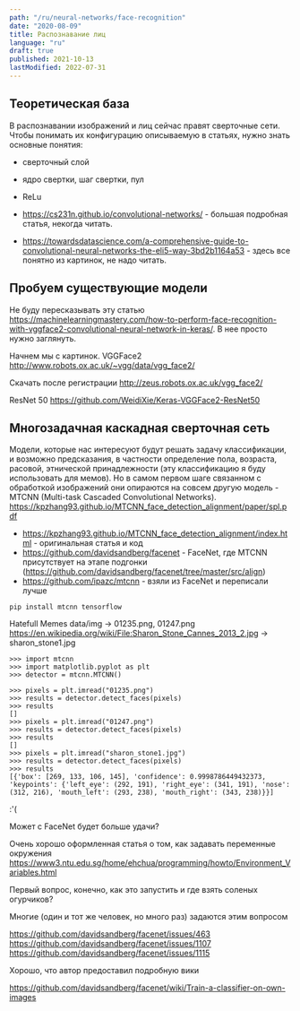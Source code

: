 ```yaml
---
path: "/ru/neural-networks/face-recognition"
date: "2020-08-09"
title: Распознавание лиц
language: "ru"
draft: true
published: 2021-10-13
lastModified: 2022-07-31
---
```


## Теоретическая база

В распознавании изображений и лиц сейчас правят сверточные сети. Чтобы понимать их конфигурацию описываемую в статьях, нужно знать основные понятия:

- сверточный слой
- ядро свертки, шаг свертки, пул
- ReLu

- https://cs231n.github.io/convolutional-networks/ - большая подробная статья, некогда читать.
- https://towardsdatascience.com/a-comprehensive-guide-to-convolutional-neural-networks-the-eli5-way-3bd2b1164a53 - здесь все понятно из картинок, не надо читать.

## Пробуем существующие модели

Не буду пересказывать эту статью https://machinelearningmastery.com/how-to-perform-face-recognition-with-vggface2-convolutional-neural-network-in-keras/. В нее просто нужно заглянуть.

Начнем мы с картинок. VGGFace2 http://www.robots.ox.ac.uk/~vgg/data/vgg_face2/

Скачать после регистрации http://zeus.robots.ox.ac.uk/vgg_face2/

ResNet 50 https://github.com/WeidiXie/Keras-VGGFace2-ResNet50

## Многозадачная каскадная сверточная сеть

Модели, которые нас интересуют будут решать задачу классификации, и возможно предсказания, в частности определение пола, возраста, расовой, этнической принадлежности (эту классификацию я буду использовать для мемов). Но в самом первом шаге связанном с обработкой изображений они опираются на совсем другую модель - MTCNN (Multi-task Cascaded Convolutional Networks). https://kpzhang93.github.io/MTCNN_face_detection_alignment/paper/spl.pdf

- https://kpzhang93.github.io/MTCNN_face_detection_alignment/index.html - оригинальная статья и код
- https://github.com/davidsandberg/facenet - FaceNet, где MTCNN присутствует на этапе подгонки (https://github.com/davidsandberg/facenet/tree/master/src/align)
- https://github.com/ipazc/mtcnn - взяли из FaceNet и переписали лучше


```
pip install mtcnn tensorflow
```

Hatefull Memes data/img -> 01235.png, 01247.png
https://en.wikipedia.org/wiki/File:Sharon_Stone_Cannes_2013_2.jpg -> sharon_stone1.jpg
```
>>> import mtcnn
>>> import matplotlib.pyplot as plt
>>> detector = mtcnn.MTCNN()

>>> pixels = plt.imread("01235.png")
>>> results = detector.detect_faces(pixels)
>>> results
[]
>>> pixels = plt.imread("01247.png")
>>> results = detector.detect_faces(pixels)
>>> results
[]
>>> pixels = plt.imread("sharon_stone1.jpg")
>>> results = detector.detect_faces(pixels)
>>> results
[{'box': [269, 133, 106, 145], 'confidence': 0.9998786449432373, 'keypoints': {'left_eye': (292, 191), 'right_eye': (341, 191), 'nose': (312, 216), 'mouth_left': (293, 238), 'mouth_right': (343, 238)}}]
```

:'(

Может с FaceNet будет больше удачи?

Очень хорошо оформленная статья о том, как задавать переменные окружения https://www3.ntu.edu.sg/home/ehchua/programming/howto/Environment_Variables.html

Первый вопрос, конечно, как это запустить и где взять соленых огурчиков? 

Многие (один и тот же человек, но много раз) задаются этим вопросом

https://github.com/davidsandberg/facenet/issues/463
https://github.com/davidsandberg/facenet/issues/1107
https://github.com/davidsandberg/facenet/issues/1115

Хорошо, что автор предоставил подробную вики

https://github.com/davidsandberg/facenet/wiki/Train-a-classifier-on-own-images


